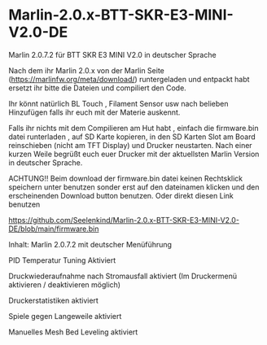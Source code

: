 # Marlin-2.0.x-BTT-SKR-E3-MINI-V2.0-DE

Marlin 2.0.7.2 für BTT SKR E3 MINI V2.0 in deutscher Sprache 

Nach dem ihr Marlin 2.0.x von der Marlin Seite (https://marlinfw.org/meta/download/) runtergeladen und entpackt habt ersetzt ihr bitte die Dateien und compiliert den Code. 

Ihr könnt natürlich BL Touch , Filament Sensor usw nach belieben Hinzufügen falls ihr euch mit der Materie auskennt. 

Falls ihr nichts mit dem Compilieren am Hut habt , einfach die firmware.bin datei runterladen , auf SD Karte kopieren, in den SD Karten Slot am Board reinschieben (nicht am TFT Display) und Drucker neustarten. Nach einer kurzen Weile begrüßt euch euer Drucker mit der aktuellsten Marlin Version in deutscher Sprache. 

ACHTUNG!! Beim download der firmware.bin datei keinen Rechtsklick speichern unter benutzen sonder erst auf den dateinamen klicken und den erscheinenden Download button benutzen. 
Oder direkt diesen Link benutzen 

https://github.com/Seelenkind/Marlin-2.0.x-BTT-SKR-E3-MINI-V2.0-DE/blob/main/firmware.bin

Inhalt:
Marlin 2.0.7.2 mit deutscher Menüführung

PID Temperatur Tuning Aktiviert

Druckwiederaufnahme nach Stromausfall aktiviert (Im Druckermenü aktivieren / deaktivieren möglich)

Druckerstatistiken aktiviert

Spiele gegen Langeweile aktiviert 

Manuelles Mesh Bed Leveling aktiviert



